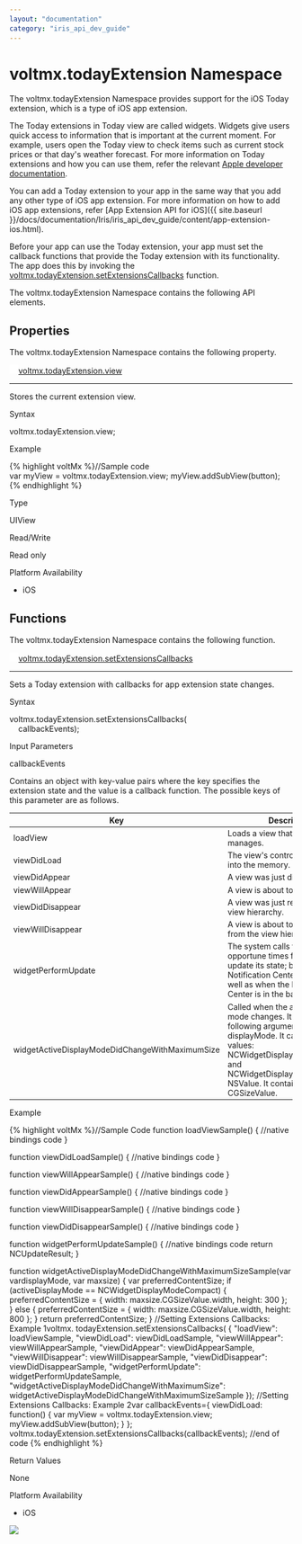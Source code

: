 ```yaml
---
layout: "documentation"
category: "iris_api_dev_guide"
---
```

                             


voltmx.todayExtension Namespace
=============================

The voltmx.todayExtension Namespace provides support for the iOS Today extension, which is a type of iOS app extension.

The Today extensions in Today view are called widgets. Widgets give users quick access to information that is important at the current moment. For example, users open the Today view to check items such as current stock prices or that day's weather forecast. For more information on Today extensions and how you can use them, refer the relevant [Apple developer documentation](https://developer.apple.com/library/archive/documentation/General/Conceptual/ExtensibilityPG/Today.html#//apple_ref/doc/uid/TP40014214-CH11-SW1).

You can add a Today extension to your app in the same way that you add any other type of iOS app extension. For more information on how to add iOS app extensions, refer [App Extension API for iOS]({{ site.baseurl }}/docs/documentation/Iris/iris_api_dev_guide/content/app-extension-ios.html).

Before your app can use the Today extension, your app must set the callback functions that provide the Today extension with its functionality. The app does this by invoking the [voltmx.todayExtension.setExtensionsCallbacks](#setExtensionsCallbacks) function.

The voltmx.todayExtension Namespace contains the following API elements.

Properties
----------

The voltmx.todayExtension Namespace contains the following property.

[![Closed](../Skins/Default/Stylesheets/Images/transparent.gif)](javascript:void(0);)[voltmx.todayExtension.view](javascript:void(0);)

* * *

Stores the current extension view.

Syntax

voltmx.todayExtension.view;

Example

{% highlight voltMx %}//Sample code  
var myView = voltmx.todayExtension.view;
myView.addSubView(button);
{% endhighlight %}

Type

UIView

Read/Write

Read only

Platform Availability

*   iOS

Functions
---------

The voltmx.todayExtension Namespace contains the following function.

[![Closed](../Skins/Default/Stylesheets/Images/transparent.gif)](javascript:void(0);)[voltmx.todayExtension.setExtensionsCallbacks](javascript:void(0);)

* * *

Sets a Today extension with callbacks for app extension state changes.

Syntax

voltmx.todayExtension.setExtensionsCallbacks(  
    callbackEvents);

Input Parameters

callbackEvents

Contains an object with key-value pairs where the key specifies the extension state and the value is a callback function. The possible keys of this parameter are as follows.  
  

| Key | Description |
| --- | --- |
| loadView | Loads a view that the controller manages. |
| viewDidLoad | The view's controller was loaded into the memory. |
| viewDidAppear | A view was just displayed. |
| viewWillAppear | A view is about to be displayed. |
| viewDidDisappear | A view was just removed from the view hierarchy. |
| viewWillDisappear | A view is about to be removed from the view hierarchy. |
| widgetPerformUpdate | The system calls this key at opportune times for the widget to update its state; both when the Notification Center is visible as well as when the Notification Center is in the background. |
| widgetActiveDisplayModeDidChangeWithMaximumSize | Called when the active display mode changes. It has the following arguments: displayMode. It can take two values: NCWidgetDisplayModeCompact and NCWidgetDisplayModeExpanded. NSValue. It contains one value: CGSizeValue. |

Example

{% highlight voltMx %}//Sample Code 
function loadViewSample() {
    //native bindings code
}

function viewDidLoadSample() {
    //native bindings code
}

function viewWillAppearSample() {
    //native bindings code
}

function viewDidAppearSample() {
    //native bindings code
}

function viewWillDisappearSample() {
    //native bindings code
}

function viewDidDisappearSample() {
    //native bindings code
}

function widgetPerformUpdateSample() {
    //native bindings code
    return NCUpdateResult;
}

function widgetActiveDisplayModeDidChangeWithMaximumSizeSample(var vardisplayMode,
    var maxsize) {
    var preferredContentSize;
    if (activeDisplayMode == NCWidgetDisplayModeCompact) {
        preferredContentSize = {
            width: maxsize.CGSizeValue.width,
            height: 300
        };
    } else {
        preferredContentSize = {
            width: maxsize.CGSizeValue.width,
            height: 800
        };
    }
    return preferredContentSize;
}
//Setting Extensions Callbacks: Example 1voltmx. todayExtension.setExtensionsCallbacks(
{
    "loadView": loadViewSample,
    "viewDidLoad": viewDidLoadSample,
    "viewWillAppear": viewWillAppearSample,
    "viewDidAppear": viewDidAppearSample,
    "viewWillDisappear": viewWillDisappearSample,
    "viewDidDisappear": viewDidDisappearSample,
    "widgetPerformUpdate": widgetPerformUpdateSample,
    "widgetActiveDisplayModeDidChangeWithMaximumSize": widgetActiveDisplayModeDidChangeWithMaximumSizeSample
}); //Setting Extensions Callbacks: Example 2var callbackEvents={
viewDidLoad: function() {
    var myView = voltmx.todayExtension.view;
    myView.addSubView(button);
}
};
voltmx.todayExtension.setExtensionsCallbacks(callbackEvents);
//end of code
{% endhighlight %}

Return Values

None

Platform Availability

*   iOS

![](resources/prettify/onload.png)
